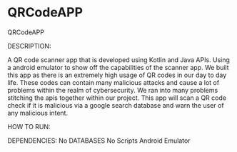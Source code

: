 # QRCodeAPP
QRCodeAPP

DESCRIPTION:

A QR code scanner app that is developed using Kotlin and Java APIs. Using a android emulator to show off the capabilities of the scanner app.
We built this app as there is an extremely high usage of QR codes in our day to day life.
These codes can contain many malicious attacks and cause a lot of problems within the realm of cybersecurity.
We ran into many problems stitching the apis together within our project.
This app will scan a QR code check if it is malicious via a google search database and warn the user of any malicious intent.

HOW TO RUN:


DEPENDENCIES:
No DATABASES
No Scripts
Android Emulator
